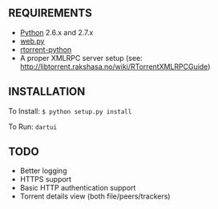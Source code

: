 REQUIREMENTS
------------
- [Python](http://www.python.org/) 2.6.x and 2.7.x
- [web.py](http://webpy.org/)
- [rtorrent-python](https://github.com/cjlucas/rtorrent-python)
- A proper XMLRPC server setup (see: http://libtorrent.rakshasa.no/wiki/RTorrentXMLRPCGuide)

INSTALLATION
------------

To Install:
```$ python setup.py install```

To Run:
```dartui```

TODO
----
- Better logging
- HTTPS support
- Basic HTTP authentication support
- Torrent details view (both file/peers/trackers)